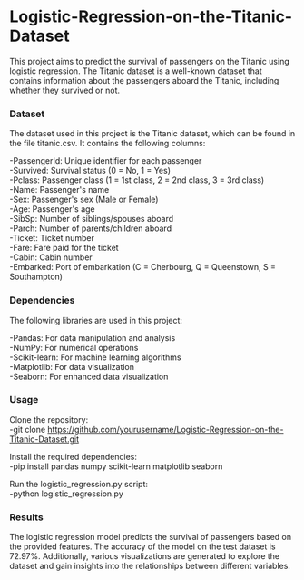 # Logistic-Regression-on-the-Titanic-Dataset
This project aims to predict the survival of passengers on the Titanic using logistic regression. The Titanic dataset is a well-known dataset that contains information about the passengers aboard the Titanic, including whether they survived or not.

### Dataset
The dataset used in this project is the Titanic dataset, which can be found in the file titanic.csv. It contains the following columns:

-PassengerId: Unique identifier for each passenger<br>
-Survived: Survival status (0 = No, 1 = Yes)<br>
-Pclass: Passenger class (1 = 1st class, 2 = 2nd class, 3 = 3rd class)<br>
-Name: Passenger's name<br>
-Sex: Passenger's sex (Male or Female)<br>
-Age: Passenger's age<br>
-SibSp: Number of siblings/spouses aboard<br>
-Parch: Number of parents/children aboard<br>
-Ticket: Ticket number<br>
-Fare: Fare paid for the ticket<br>
-Cabin: Cabin number<br>
-Embarked: Port of embarkation (C = Cherbourg, Q = Queenstown, S = Southampton)<br>

### Dependencies
The following libraries are used in this project:

-Pandas: For data manipulation and analysis<br>
-NumPy: For numerical operations<br>
-Scikit-learn: For machine learning algorithms<br>
-Matplotlib: For data visualization<br>
-Seaborn: For enhanced data visualization<br>

### Usage
Clone the repository:<br>
-git clone https://github.com/yourusername/Logistic-Regression-on-the-Titanic-Dataset.git

Install the required dependencies:<br>
-pip install pandas numpy scikit-learn matplotlib seaborn

Run the logistic_regression.py script:<br>
-python logistic_regression.py

### Results
The logistic regression model predicts the survival of passengers based on the provided features. The accuracy of the model on the test dataset is 72.97%. Additionally, various visualizations are generated to explore the dataset and gain insights into the relationships between different variables.
